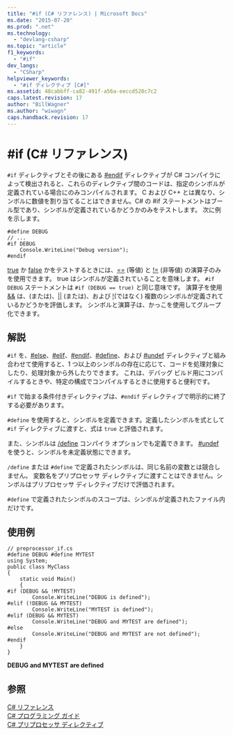 ```yaml
---
title: "#if (C# リファレンス) | Microsoft Docs"
ms.date: "2015-07-20"
ms.prod: ".net"
ms.technology: 
  - "devlang-csharp"
ms.topic: "article"
f1_keywords: 
  - "#if"
dev_langs: 
  - "CSharp"
helpviewer_keywords: 
  - "#if ディレクティブ [C#]"
ms.assetid: 48cabbff-ca82-491f-a56a-eeccd528c7c2
caps.latest.revision: 17
author: "BillWagner"
ms.author: "wiwagn"
caps.handback.revision: 17
---
```

# #if (C# リファレンス)
`#if` ディレクティブとその後にある [\#endif](../../../csharp/language-reference/preprocessor-directives/preprocessor-endif.md) ディレクティブが C\# コンパイラによって検出されると、これらのディレクティブ間のコードは、指定のシンボルが定義されている場合にのみコンパイルされます。  C および C\+\+ とは異なり、シンボルに数値を割り当てることはできません。C\# の \#if ステートメントはブール型であり、シンボルが定義されているかどうかのみをテストします。  次に例を示します。  
  
```  
#define DEBUG  
// ...  
#if DEBUG  
    Console.WriteLine("Debug version");  
#endif  
```  
  
 [true](../../../csharp/language-reference/keywords/true.md) か [false](../../../csharp/language-reference/keywords/false.md) かをテストするときには、[\=\=](../../../csharp/language-reference/operators/equality-comparison-operator.md) \(等値\) と [\!\=](../../../csharp/language-reference/operators/not-equal-operator.md) \(非等値\) の演算子のみを使用できます。  true はシンボルが定義されていることを意味します。  `#if DEBUG` ステートメントは `#if (DEBUG == true)` と同じ意味です。  演算子を使用 [&&](../../../csharp/language-reference/operators/conditional-and-operator.md) は、\(または\)、[&#124;&#124;](../../../csharp/language-reference/operators/conditional-or-operator.md) \(または\)、および [\!](../../../csharp/language-reference/operators/logical-negation-operator.md)\(ではなく\) 複数のシンボルが定義されているかどうかを評価します。  シンボルと演算子は、かっこを使用してグループ化できます。  
  
## 解説  
 `#if` を、[\#else](../../../csharp/language-reference/preprocessor-directives/preprocessor-else.md)、[\#elif](../../../csharp/language-reference/preprocessor-directives/preprocessor-elif.md)、[\#endif](../../../csharp/language-reference/preprocessor-directives/preprocessor-endif.md)、[\#define](../../../csharp/language-reference/preprocessor-directives/preprocessor-define.md)、および [\#undef](../../../csharp/language-reference/preprocessor-directives/preprocessor-undef.md) ディレクティブと組み合わせて使用すると、1 つ以上のシンボルの存在に応じて、コードを処理対象にしたり、処理対象から外したりできます。  これは、デバッグ ビルド用にコンパイルするときや、特定の構成でコンパイルするときに使用すると便利です。  
  
 `#if` で始まる条件付きディレクティブは、`#endif` ディレクティブで明示的に終了する必要があります。  
  
 `#define` を使用すると、シンボルを定義できます。定義したシンボルを式として `#if` ディレクティブに渡すと、式は `true` と評価されます。  
  
 また、シンボルは [\/define](../../../csharp/language-reference/compiler-options/define-compiler-option.md) コンパイラ オプションでも定義できます。  [\#undef](../../../csharp/language-reference/preprocessor-directives/preprocessor-undef.md) を使うと、シンボルを未定義状態にできます。  
  
 `/define` または `#define` で定義されたシンボルは、同じ名前の変数とは競合しません。  変数名をプリプロセッサ ディレクティブに渡すことはできません。シンボルはプリプロセッサ ディレクティブだけで評価されます。  
  
 `#define` で定義されたシンボルのスコープは、シンボルが定義されたファイル内だけです。  
  
## 使用例  
  
```  
// preprocessor_if.cs  
#define DEBUG #define MYTEST  
using System;  
public class MyClass   
{  
    static void Main()   
    {  
#if (DEBUG && !MYTEST)  
        Console.WriteLine("DEBUG is defined");  
#elif (!DEBUG && MYTEST)  
        Console.WriteLine("MYTEST is defined");  
#elif (DEBUG && MYTEST)  
        Console.WriteLine("DEBUG and MYTEST are defined");  
#else  
        Console.WriteLine("DEBUG and MYTEST are not defined");  
#endif  
    }  
}  
```  
  
  **DEBUG and MYTEST are defined**   
## 参照  
 [C\# リファレンス](../../../csharp/language-reference/index.md)   
 [C\# プログラミング ガイド](../../../csharp/programming-guide/index.md)   
 [C\# プリプロセッサ ディレクティブ](../../../csharp/language-reference/preprocessor-directives/index.md)